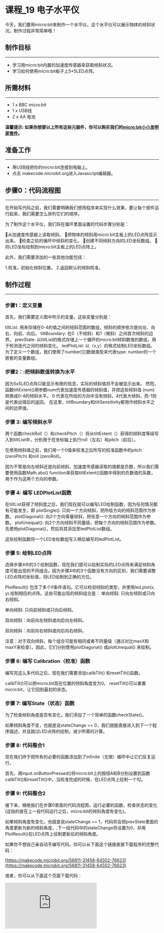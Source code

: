 # 课程_19 电子水平仪

今天，我们要用micro:bit来制作一个水平仪。这个水平仪可以展示物体的倾斜状况。制作过程非常简单哦！

## 制作目标
---

- 学习用micro:bit内置的加速度传感器来获取倾斜状况。
- 学习如何使用micro:bit板子上5*5LED点阵。

## 所需材料
---

- 1 x BBC micro:bit
- 1 x USB线
- 2 x AA 电池

**温馨提示: 如果你想要以上所有这些元器件，你可以购买我们的[micro:bit小小发明家套件](https://item.taobao.com/item.htm?spm=a230r.7195193.1997079397.9.z3IMPf&id=564707672256&abbucket=5)。**


## 准备工作
---

- 用USB线把你的micro:bit连接到电脑上。
- 点击 makecode.microbit.org进入Javascript编辑器。


## 步骤0：代码流程图
---

在开始写代码之前，我们需要明确我们想用程序来实现什么效果，要让每个部件运行起来，我们需要怎么排列它们的顺序。

为了制作这个水平仪，我们将在循环里面设置的代码步骤分别是：

从加速度传感器上读取倾斜。
把物体的倾斜用micro:bit主板上的LED点阵显示出来。
检查之前的循环中倾斜的变化。
创建不同倾斜方向的LED坐标数组。
将LED坐标绘制到micro:bit主板上的LED点阵上。

此外，我们需要添加的一些其他功能包括：

1.校准。初始化倾斜位置。
2.返回默认的倾斜校准。

## 制作过程
---

### 步骤1：定义变量

首先，我们需要定义图中所示的变量。这些变量分别是：

tiltList: 用来存储在0-4的值之间的倾斜范围的数组，倾斜的顺序依次是向左、向右、向前、向后。
tiltBoundary: 在0（不倾斜）和1（微斜）之间首次倾斜的边界。
prevState: 以tiltList的格式存储上一个循环的micro:bit倾斜数值的数组，用于检测迭代之间的倾斜变化。
ledPlotList: 以（x,y）的格式绘制LED坐标数组。为了定义一个数组，我们使用了number[][]数据类型来代表type: number的一个嵌套的变量数组。

### 步骤2：:把倾斜数值转换为水平

因为5x5LED点阵只能显示有限的信息，实际的倾斜值将不会被显示出来。
然而，函数tiltExtent()用参数num代表加速度传感器的倾斜值，并把这些倾斜值 (num) 转换成0-4的倾斜水平。
0 代表在所给的方向中没有倾斜，4代表大倾斜，而-1则是代表出错后的返回。
在这里，tiltBoundary和tiltSensitivity都用作倾斜水平之间的边界值。

### 步骤 3: 编写倾斜水平

两个函数checkRoll（）和checkPitch（）将从tiltExtent（）获得的倾斜度等级写入到tiltList中，分别用于在坐标轴上执行roll（左右）和pitch（前后）。

在使用倾斜值之前，我们用一个0值来校准之后所写的校准函数中的pitch (zeroPitch) 和roll (zeroRoll)。

因为不管是向左倾斜还是向前倾斜，加速度传感器读取的值都是负数，所以我们需要使用函数Math.abs() function来获取tiltExtent()函数中得到的负数值的系数，用于作为这两个方向的参数。

### 步骤 4: 编写 LEDPlotList函数

在tiltList获得了倾斜度之后，我们现在就可以编写LED绘制函数，因为任何情况都有可能发生，即
plotSingle(): 只向一个方向倾斜，把所给方向的倾斜范围作为参数。
plotDiagonal(): 向2个方向等量倾斜，把任意一个方向的倾斜范围作为参数。
plotUnequal(): 向2个方向倾斜不同量级，把每个方向的倾斜范围作为参数。先使用plotDiagonal()，然后将其添加至ledPlotList数组。

这些绘制函数将一个LED坐标数组写入稍后编写的ledPlotList。

### 步骤 5: 绘制LED点阵

选择步骤4中的3个绘制函数，现在我们就可以绘制实际的LED点阵来满足倾斜角度可能出现的不同组合。因为步骤4中的3个函数没有方向的区别，我们需要调整LED点阵的坐标值，将LED绘制到正确的方位。

PlotResult() 包含了多个if条件语句。它可以检验倾斜的类型，并使用led.plot(x, y).绘制相应的点阵。这些可能出现的倾斜组合是：
单向倾斜: 只向左倾斜或只向右倾斜。


单向倾斜: 只向前倾斜或只向后倾斜。



双向倾斜：向前向左倾斜或向后向左倾斜。



双向倾斜：向前向右倾斜或向后向右倾斜。


注意：对于双向倾斜，每个组合可能有相同或者不同量级（通过对比maxX和maxY来检查）。因此，它们分别使用plotDiagonal() 或plotUnequal() 来绘制。


### 步骤 6: 编写 Calibration（校准）函数

编写完这么多代码之后，现在我们需要添加calibTilt() 和resetTilt()函数。

calibTilt()可以把micro:bit现在位置的倾斜角度变为0。
resetTilt()可以重置micro:bit，让它回到最初的状态。

### 步骤 7: 编写State（状态）函数

为了检查倾斜角度是否有变化，我们添加了一个简单的函数checkState()。

如果倾斜角度不变，也就是说stateChange == 0，我们就能直接进入到下一个程序描述，并且跳过LED点阵的绘制，减少所需的计算。

### 步骤 8: 代码整合1

现在我们终于把所有的必要的函数添加到了infinite（无限）循环中让它们反复运行。

首先，用input.onButtonPressed()将micro:bit上的按钮A和B分别设置到函数calibTilt()和resetTilt()中。当校准完成的时候，在LED点阵上绘制一个勾。

### 步骤 9: 代码整合2

接下来，根绝我们在步骤0里面的代码流程图，运行必要的函数，检查状态的变化(这指的是在上一段代码运行之后，micro:bit的倾斜角度有变化)。

如果倾斜角度有变化，也就是说stateChange == 1，代码将会把prevState里面的角度更新为新的倾斜角度，,下一段代码中的stateChange将设置为0，并用PlotResult()在LED点阵上绘制更新后的倾斜角度。

如果你不想自己亲自动手编写代码，你可以从下面这个链接直接下载程序的完整代码：

[https://makecode.microbit.org/56811-31458-64502-76623](https://makecode.microbit.org/56811-31458-64502-76623)

或者，你可以从下面这个页面下载代码：

<div
    style={{
        position: 'relative',
        paddingBottom: '60%',
        overflow: 'hidden',
    }}
>
    <iframe
        src="https://makecode.microbit.org/56811-31458-64502-76623"
        frameborder="0"
        sandbox="allow-popups allow-forms allow-scripts allow-same-origin"
        style={{
            position: 'absolute',
            width: '100%',
            height: '100%',
        }}
    />
</div>

### 步骤 10: 部件组装

将完整的代码存储至micro:bit。将micro:bit和电池组小心地贴在某个物体上，然后就可以开始使用了哦！

### 太棒啦!

祝你玩得愉快！当你熟练之后，你可以尝试更多关于倾斜传感器的扩展可能或者把它变成一个小游戏哦！


## 常见问题
---
